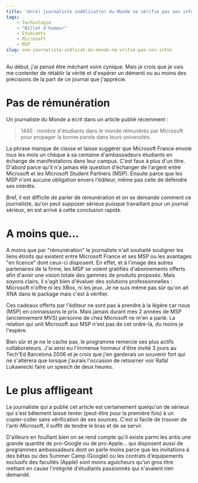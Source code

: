 ```yaml
---
title: 'Un(e) journaliste indélicat(e) du Monde ne vérifie pas ses infos'
tags:
    - Technologie
    - "Billet d'humeur"
    - Etudiants
    - Microsoft
    - MSP
slug: une-journaliste-indlicat-du-monde-ne-vrifie-pas-ses-infos
---
```


Au début, j'ai pensé être méchant voire cynique. Mais je crois que je vais me
contenter de rétablir la vérité et d'espérer un démenti ou au moins des
précisions de la part de ce journal que j'apprécie.

# Pas de rémunération

Un journaliste du Monde a écrit dans un article publié récemment :

> 1445 : nombre d'étudiants dans le monde rémunérés par Microsoft pour propager
> la bonne parole dans leurs universités.

La phrase manque de classe et laisse suggérer que Microsoft France envoie tous
les mois un chèque à sa centaine d'ambassadeurs étudiants en échange de
manifestations dans leur campus. C'est faux à plus d'un titre. D'abord parce
qu'il n'a jamais été question d'échanger de l'argent entre Microsoft et les
Microsoft Student Partners (MSP). Ensuite parce que les MSP n'ont aucune
obligation envers l'éditeur, même pas celle de défendre ses intérêts.

Bref, il est difficile de parler de rémunération et on se demande comment ce
journaliste, qu'on peut supposer sérieux puisque travaillant pour un journal
sérieux, en est arrivé à cette conclusion rapide.

# A moins que…

A moins que par "rémunération" le journaliste n'ait souhaité souligner les liens
étroits qui existent entre Microsoft France et ses MSP ou les avantages "en
licence" dont ceux-ci disposent. En effet, et à l'image des autres partenaires
de la firme, les MSP se voient gratifiés d'abonnements offerts afin d'avoir une
vision totale des gammes de produits proposés. Mais soyons clairs, il s'agit
bien d'évaluer des solutions professionnelles : Microsoft n'offre ni les XBox,
ni les jeux. Je ne suis même pas sûr qu'on ait XNA dans le package mais c'est à
vérifier.

Ces cadeaux offerts par l'éditeur ne sont pas à prendre à la légère car nous
(MSP) en connaissons le prix. Mais jamais durant mes 2 années de MSP
(anciennement MVS) personne de chez Microsoft ne m'en a parlé. La relation qui
unit Microsoft aux MSP n'est pas de cet ordre-là, du moins je l'espère.

Bien sûr et je ne le cache pas, le programme remercie ses plus actifs
collaborateurs. J'ai ainsi eu l'immense honneur d'être invité 3 jours au Tech'Ed
Barcelona 2006 et je crois que j'en garderais un souvenir fort qui ne s'altérera
que lorsque j'aurais l'occasion de retourner voir Rafal Lukawiecki faire un
speech de deux heures.

# Le plus affligeant

Le journaliste qui a publié cet article est certainement quelqu'un de sérieux
qui s'est bêtement laissé tenter (peut-être pour la première fois) à un
copier-coller sans vérification de ses sources. C'est si facile de trouver de
l'anti-Microsoft, il suffit de tendre le bras et de se servir.

D'ailleurs en fouillant bien on se rend compte qu'il existe parmi les antis une
grande quantité de pro-Google ou de pro-Apple… qui disposent aussi de programmes
ambassadeurs dont on parle moins parce que les invitations à des bêtas ou des
Summer Camp (Google) ou les contrats d'équipements exclusifs des facultés
(Apple) sont moins aguicheurs qu'un gros titre mettant en cause l'intégrité
d'étudiants passionnés qui n'avaient rien demandé.
